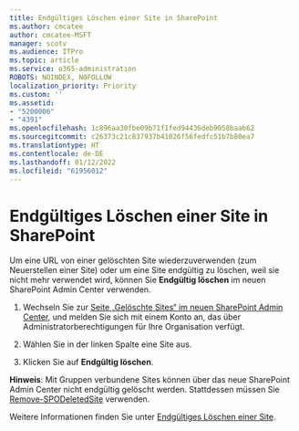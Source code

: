```yaml
---
title: Endgültiges Löschen einer Site in SharePoint
ms.author: cmcatee
author: cmcatee-MSFT
manager: scotv
ms.audience: ITPro
ms.topic: article
ms.service: o365-administration
ROBOTS: NOINDEX, NOFOLLOW
localization_priority: Priority
ms.custom: ''
ms.assetid:
- "5200006"
- "4391"
ms.openlocfilehash: 1c896aa30fbe09b71f1fed94436deb9058baab62
ms.sourcegitcommit: c26373c21c837937b41026f56fedfc51b7b80ea7
ms.translationtype: HT
ms.contentlocale: de-DE
ms.lasthandoff: 01/12/2022
ms.locfileid: "61956012"
---
```

# <a name="permanently-delete-a-site-in-sharepoint"></a>Endgültiges Löschen einer Site in SharePoint

Um eine URL von einer gelöschten Site wiederzuverwenden (zum Neuerstellen einer Site) oder um eine Site endgültig zu löschen, weil sie nicht mehr verwendet wird, können Sie **Endgültig löschen** im neuen SharePoint Admin Center verwenden. 

1. Wechseln Sie zur [Seite „Gelöschte Sites“ im neuen SharePoint Admin Center](https://admin.microsoft.com/sharepoint?page=recycleBin&modern=true), und melden Sie sich mit einem Konto an, das über Administratorberechtigungen für Ihre Organisation verfügt. 

2. Wählen Sie in der linken Spalte eine Site aus. 

3. Klicken Sie auf **Endgültig löschen**. 

**Hinweis**: Mit Gruppen verbundene Sites können über das neue SharePoint Admin Center nicht endgültig gelöscht werden. Stattdessen müssen Sie [Remove-SPODeletedSite](https://docs.microsoft.com/powershell/module/sharepoint-online/remove-spodeletedsite) verwenden.  

Weitere Informationen finden Sie unter [Endgültiges Löschen einer Site](https://docs.microsoft.com/sharepoint/delete-site-collection#permanently-delete-a-site). 
